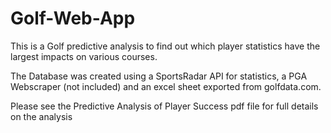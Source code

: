 # Golf-Web-App
This is a Golf predictive analysis to find out which player statistics have the largest impacts on various courses.


The Database was created using a SportsRadar API for statistics, a PGA Webscraper (not included) and an excel sheet exported from golfdata.com.


Please see the Predictive Analysis of Player Success pdf file for full details on the analysis
